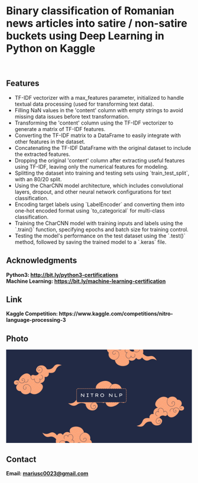 <h1>Binary classification of Romanian news articles into satire / non-satire buckets using Deep Learning in Python on Kaggle</h1>
<br>
<h2>Features</h2>
<ul>
    <li>TF-IDF vectorizer with a max_features parameter, initialized to handle textual data processing (used for transforming text data).</li>
    <li>Filling NaN values in the 'content' column with empty strings to avoid missing data issues before text transformation.</li>
    <li>Transforming the 'content' column using the TF-IDF vectorizer to generate a matrix of TF-IDF features.</li>
    <li>Converting the TF-IDF matrix to a DataFrame to easily integrate with other features in the dataset.</li>
    <li>Concatenating the TF-IDF DataFrame with the original dataset to include the extracted features.</li>
    <li>Dropping the original 'content' column after extracting useful features using TF-IDF, leaving only the numerical features for modeling.</li>
    <li>Splitting the dataset into training and testing sets using `train_test_split`, with an 80/20 split.</li>
    <li>Using the CharCNN model architecture, which includes convolutional layers, dropout, and other neural network configurations for text classification.</li>
    <li>Encoding target labels using `LabelEncoder` and converting them into one-hot encoded format using `to_categorical` for multi-class classification.</li>
    <li>Training the CharCNN model with training inputs and labels using the `.train()` function, specifying epochs and batch size for training control.</li>
    <li>Testing the model's performance on the test dataset using the `.test()` method, followed by saving the trained model to a `.keras` file.</li>
</ul>
</ul>

<h2>Acknowledgments</h2>

<b> Python3: http://bit.ly/python3-certifications </b>
<br>
<b> Machine Learning: https://bit.ly/machine-learning-certification <b>
<br>

<h2> Link </h2>
<b> Kaggle Competition: https://www.kaggle.com/competitions/nitro-language-processing-3</b>
<br>

<h2>Photo</h2>
<img src="photo.png">
<br>
<h2>Contact</h2>

<b> Email: mariusc0023@gmail.com </b>
